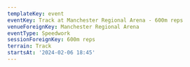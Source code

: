 ```yaml
---
templateKey: event
eventKey: Track at Manchester Regional Arena - 600m reps
venueForeignKey: Manchester Regional Arena
eventType: Speedwork
sessionForeignKey: 600m reps
terrain: Track
startsAt: '2024-02-06 18:45'
---
```

